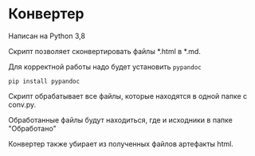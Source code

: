 # Конвертер

Написан на Python 3,8

Скрипт позволяет сконвертировать файлы *.html в *.md.

Для корректной работы надо будет установить `pypandoc`

`pip install pypandoc`

Скрипт обрабатывает все файлы, которые находятся в одной папке с  conv.py.

Обработанные файлы будут находиться, где и исходники в папке "Обработано"

Конвертер также убирает из полученных файлов артефакты html.

